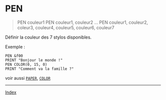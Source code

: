 # PEN

> PEN couleur1
> PEN couleur1, couleur2
> ...
> PEN couleur1, couleur2, coleur3, couleur4, couleur5, couleur6, couleur7

Définir la couleur des 7 stylos disponibles.

Exemple :

```
PEN &f00
PRINT "Bonjour le monde !"
PEN COLOR(0, 15, 0)
PRINT "Comment va la famille ?"
```

voir aussi [`PAPER`](ins.paper), [`COLOR`](fun.color)

----

[Index](index)
